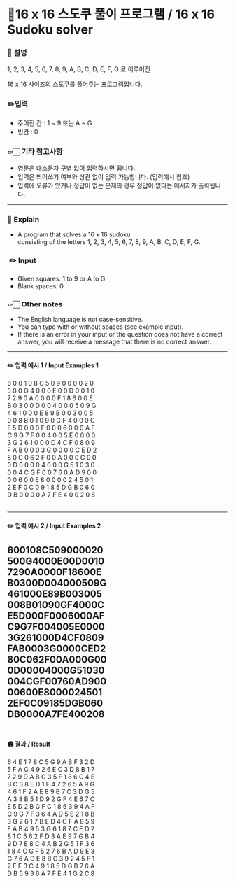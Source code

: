 # 🧩16 x 16 스도쿠 풀이 프로그램 / 16 x 16 Sudoku solver

### 📖 설명 
1, 2, 3, 4, 5, 6, 7, 8, 9, A, B, C, D, E, F, G 로 이루어진</br>

16 x 16 사이즈의 스도쿠를 풀어주는 프로그램입니다. 

###  ✏️입력
* 주어진 칸 : 1 ~ 9 또는 A ~ G 
* 빈칸 : 0

###  👉🏻 기타 참고사항
* 영문은 대소문자 구별 없이 입력하시면 됩니다.
* 입력은 띄어쓰기 여부와 상관 없이 입력 가능합니다. (입력예시 참조)
* 입력에 오류가 있거나 정답이 없는 문제의 경우 정답이 없다는 메시지가 출력됩니다.

----
###  📖 Explain
* A program that solves a 16 x 16 sudoku </br>
consisting of the letters 1, 2, 3, 4, 5, 6, 7, 8, 9, A, B, C, D, E, F, G.

### ️ ️✏️ Input
* Given squares: 1 to 9 or A to G
* Blank spaces: 0

### 👉🏻 Other notes
* The English language is not case-sensitive.</br>
* You can type with or without spaces (see example input).</br>
* If there is an error in your input or the question does not have a correct answer,
you will receive a message that there is no correct answer.

-----
#### ✏️ 입력 예시 1 / Input Examples 1

6 0 0 1 0 8 C 5 0 9 0 0 0 0 2 0</br>
5 0 0 G 4 0 0 0 E 0 0 D 0 0 1 0</br>
7 2 9 0 A 0 0 0 0 F 1 8 6 0 0 E</br>
B 0 3 0 0 D 0 0 4 0 0 0 5 0 9 G</br>
4 6 1 0 0 0 E 8 9 B 0 0 3 0 0 5</br>
0 0 8 B 0 1 0 9 0 G F 4 0 0 0 C</br>
E 5 D 0 0 0 F 0 0 0 6 0 0 0 A F</br>
C 9 G 7 F 0 0 4 0 0 5 E 0 0 0 0</br>
3 G 2 6 1 0 0 0 D 4 C F 0 8 0 9</br>
F A B 0 0 0 3 G 0 0 0 0 C E D 2</br>
8 0 C 0 6 2 F 0 0 A 0 0 0 G 0 0</br>
0 D 0 0 0 0 4 0 0 0 G 5 1 0 3 0</br>
0 0 4 C G F 0 0 7 6 0 A D 9 0 0</br>
0 0 6 0 0 E 8 0 0 0 0 2 4 5 0 1</br>
2 E F 0 C 0 9 1 8 5 D G B 0 6 0</br>
D B 0 0 0 0 A 7 F E 4 0 0 2 0 8</br>
</br>

-----

####  ✏️ 입력 예시 2 / Input Examples 2

600108C509000020</br>
500G4000E00D0010</br>
7290A0000F18600E</br>
B0300D004000509G</br>
461000E89B003005</br>
008B01090GF4000C</br>
E5D000F0006000AF</br>
C9G7F004005E0000</br>
3G261000D4CF0809</br>
FAB0003G0000CED2</br>
80C062F00A000G00</br>
0D00004000G51030</br>
004CGF00760AD900</br>
00600E8000024501</br>
2EF0C09185DGB060</br>
DB0000A7FE400208</br>
<br>
-----

#### 🖨️ 결과 / Result</br>

6 4 E 1 7 8 C 5 G 9 A B F 3 2 D</br>
5 F A G 4 9 2 6 E C 3 D 8 B 1 7</br>
7 2 9 D A B G 3 5 F 1 8 6 C 4 E</br>
B C 3 8 E D 1 F 4 7 2 6 5 A 9 G</br>
4 6 1 F 2 A E 8 9 B 7 C 3 D G 5</br>
A 3 8 B 5 1 D 9 2 G F 4 E 6 7 C</br>
E 5 D 2 B G F C 1 8 6 3 9 4 A F</br>
C 9 G 7 F 3 6 4 A D 5 E 2 1 8 B</br>
3 G 2 6 1 7 B E D 4 C F A 8 5 9</br>
F A B 4 9 5 3 G 6 1 8 7 C E D 2</br>
8 1 C 5 6 2 F D 3 A E 9 7 G B 4</br>
9 D 7 E 8 C 4 A B 2 G 5 1 F 3 6</br>
1 8 4 C G F 5 2 7 6 B A D 9 E 3</br>
G 7 6 A D E 8 B C 3 9 2 4 5 F 1</br>
2 E F 3 C 4 9 1 8 5 D G B 7 6 A</br>
D B 5 9 3 6 A 7 F E 4 1 G 2 C 8</br>